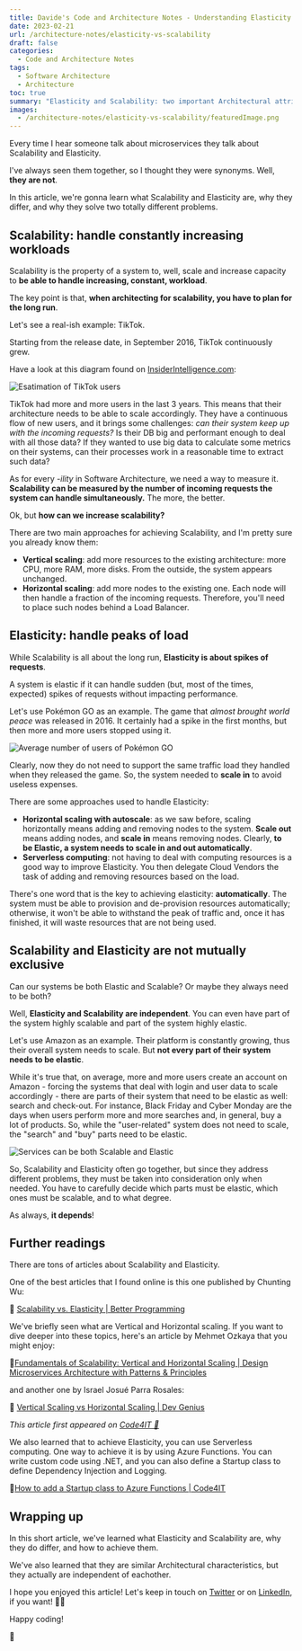 ```yaml
---
title: Davide's Code and Architecture Notes - Understanding Elasticity and Scalability with Pokémon Go and TikTok
date: 2023-02-21
url: /architecture-notes/elasticity-vs-scalability
draft: false
categories:
  - Code and Architecture Notes
tags:
  - Software Architecture
  - Architecture
toc: true
summary: "Elasticity and Scalability: two important Architectural attributes, similar but quite different"
images:
  - /architecture-notes/elasticity-vs-scalability/featuredImage.png
---
```


Every time I hear someone talk about microservices they talk about Scalability and Elasticity.

I've always seen them together, so I thought they were synonyms. Well, **they are not**.

In this article, we're gonna learn what Scalability and Elasticity are, why they differ, and why they solve two totally different problems.

## Scalability: handle constantly increasing workloads

Scalability is the property of a system to, well, scale and increase capacity to **be able to handle increasing, constant, workload**.

The key point is that, **when architecting for scalability, you have to plan for the long run**.

Let's see a real-ish example: TikTok.

Starting from the release date, in September 2016, TikTok continuously grew.

Have a look at this diagram found on [InsiderIntelligence.com](https://www.insiderintelligence.com/charts/global-tiktok-user-stats):

![Esatimation of TikTok users](./tiktok_usage.png)

TikTok had more and more users in the last 3 years. This means that their architecture needs to be able to scale accordingly. They have a continuous flow of new users, and it brings some challenges: _can their system keep up with the incoming requests?_ Is their DB big and performant enough to deal with all those data? If they wanted to use big data to calculate some metrics on their systems, can their processes work in a reasonable time to extract such data?

As for every _-ility_ in Software Architecture, we need a way to measure it. **Scalability can be measured by the number of incoming requests the system can handle simultaneously.** The more, the better.

Ok, but **how can we increase scalability?**

There are two main approaches for achieving Scalability, and I'm pretty sure you already know them:

- **Vertical scaling**: add more resources to the existing architecture: more CPU, more RAM, more disks. From the outside, the system appears unchanged.
- **Horizontal scaling**: add more nodes to the existing one. Each node will then handle a fraction of the incoming requests. Therefore, you'll need to place such nodes behind a Load Balancer.

## Elasticity: handle peaks of load

While Scalability is all about the long run, **Elasticity is about spikes of requests**.

A system is elastic if it can handle sudden (but, most of the times, expected) spikes of requests without impacting performance.

Let's use Pokémon GO as an example. The game that _almost brought world peace_ was released in 2016. It certainly had a spike in the first months, but then more and more users stopped using it.

![Average number of users of Pokémon GO](./pokemon_go_users.png)

Clearly, now they do not need to support the same traffic load they handled when they released the game. So, the system needed to **scale in** to avoid useless expenses.

There are some approaches used to handle Elasticity:

- **Horizontal scaling with autoscale**: as we saw before, scaling horizontally means adding and removing nodes to the system. **Scale out** means adding nodes, and **scale in** means removing nodes. Clearly, **to be Elastic, a system needs to scale in and out automatically**.
- **Serverless computing**: not having to deal with computing resources is a good way to improve Elasticity. You then delegate Cloud Vendors the task of adding and removing resources based on the load.

There's one word that is the key to achieving elasticity: **automatically**. The system must be able to provision and de-provision resources automatically; otherwise, it won't be able to withstand the peak of traffic and, once it has finished, it will waste resources that are not being used.

## Scalability and Elasticity are not mutually exclusive

Can our systems be both Elastic and Scalable? Or maybe they always need to be both?

Well, **Elasticity and Scalability are independent**. You can even have part of the system highly scalable and part of the system highly elastic.

Let's use Amazon as an example. Their platform is constantly growing, thus their overall system needs to scale. But **not every part of their system needs to be elastic**.

While it's true that, on average, more and more users create an account on Amazon - forcing the systems that deal with login and user data to scale accordingly - there are parts of their system that need to be elastic as well: search and check-out. For instance, Black Friday and Cyber Monday are the days when users perform more and more searches and, in general, buy a lot of products. So, while the "user-related" system does not need to scale, the "search" and "buy" parts need to be elastic.

![Services can be both Scalable and Elastic](./amazon-elasticity-scalability.png)

So, Scalability and Elasticity often go together, but since they address different problems, they must be taken into consideration only when needed. You have to carefully decide which parts must be elastic, which ones must be scalable, and to what degree.

As always, **it depends**!

## Further readings

There are tons of articles about Scalability and Elasticity.

One of the best articles that I found online is this one published by Chunting Wu:

🔗 [Scalability vs. Elasticity | Better Programming](https://betterprogramming.pub/scalability-vs-elasticity-cfae2d7a19b)

We've briefly seen what are Vertical and Horizontal scaling. If you want to dive deeper into these topics, here's an article by Mehmet Ozkaya that you might enjoy:

🔗[Fundamentals of Scalability: Vertical and Horizontal Scaling | Design Microservices Architecture with Patterns & Principles](https://medium.com/design-microservices-architecture-with-patterns/fundamentals-of-scalability-vertical-and-horizontal-scaling-2933422859de)

and another one by Israel Josué Parra Rosales:

🔗 [Vertical Scaling vs Horizontal Scaling | Dev Genius](https://blog.devgenius.io/vertical-scaling-vs-horizontal-scaling-cfad0ff2d7bf)

_This article first appeared on [Code4IT 🐧](https://www.code4it.dev/)_

We also learned that to achieve Elasticity, you can use Serverless computing. One way to achieve it is by using Azure Functions. You can write custom code using .NET, and you can also define a Startup class to define Dependency Injection and Logging.

🔗[How to add a Startup class to Azure Functions | Code4IT](https://www.code4it.dev/blog/azure-functions-startup-class)

## Wrapping up

In this short article, we've learned what Elasticity and Scalability are, why they do differ, and how to achieve them.

We've also learned that they are similar Architectural characteristics, but they actually are independent of eachother.

I hope you enjoyed this article! Let's keep in touch on [Twitter](https://twitter.com/BelloneDavide) or on [LinkedIn](https://www.linkedin.com/in/BelloneDavide/), if you want! 🤜🤛

Happy coding!

🐧
